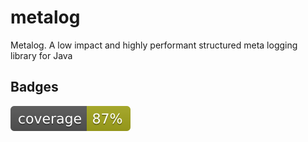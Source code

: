 # metalog
Metalog.  A low impact and highly performant structured meta logging library for Java


## Badges
![Coverage Badge](https://raw.githubusercontent.com/jonloucks/metalog/refs/heads/badges/main-coverage.svg)
